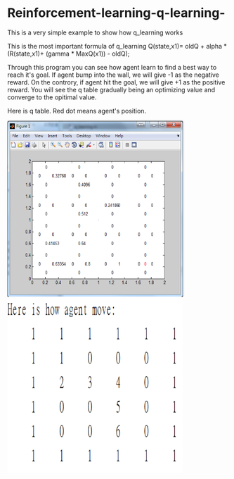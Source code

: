 # Reinforcement-learning-q-learning-

This is a very simple example to show how q_learning works

This is the most important formula of q_learning
Q(state,x1)=  oldQ + alpha * (R(state,x1)+ (gamma * MaxQ(x1)) - oldQ);

Through this program you can see how agent learn to find a best way to
reach it's goal. If agent bump into the wall, we will give -1 as the
negative reward. On the controry, if agent hit the goal, we will give +1
as the positive reward. You will see the q table gradually being an
optimizing value and converge to the opitimal value.

Here is q table. Red dot means agent's position.

<img src="./q table.png" width = "400" height = "400" alt="q table" align=center />





<img src="./agent move.png" width = "400" height = "400" alt="agent move" align=center />
